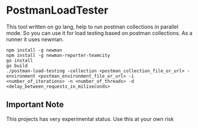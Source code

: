 # PostmanLoadTester
This tool written on go lang, help to run postman collections in parallel mode. So you can use it for load testing based on postman collections. 
As a runner it uses newman.

```
npm install -g newman
npm install -g newman-reporter-teamcity
go install
go build
./postman-load-testing -collection <postman_collection_file_or_url> -environment <postman_environment_file_or_url> -i <number_of_iterations> -n <number_of_threads> -d <delay_between_requests_in_miliseconds>
```


## Important Note

This projects has very experimental status. Use this at your own risk
